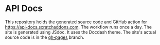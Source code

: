 # API Docs
This repository holds the generated source code and GitHub action for https://api-docs.scratchaddons.com. The workflow runs once a day.
The site is generated using JSdoc. It uses the Docdash theme. The site's actual source code is in the [gh-pages](https://github.com/ScratchAddons/api-docs/tree/gh-pages/) branch.
